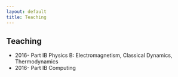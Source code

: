 ```yaml
---
layout: default
title: Teaching
---
```


## Teaching

- 2016- Part IB Physics B: Electromagnetism, Classical Dynamics, Thermodynamics
- 2016- Part IB Computing 


